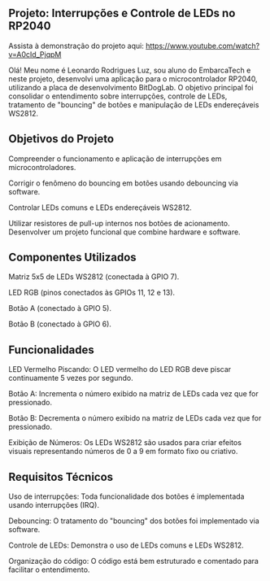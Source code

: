 ## Projeto: Interrupções e Controle de LEDs no RP2040

Assista à demonstração do projeto aqui: https://www.youtube.com/watch?v=A0cId_PjqpM

Olá! Meu nome é Leonardo Rodrigues Luz, sou aluno do EmbarcaTech e neste projeto, desenvolvi uma aplicação para o microcontrolador RP2040, utilizando a placa de desenvolvimento BitDogLab. O objetivo principal foi consolidar o entendimento sobre interrupções, controle de LEDs, tratamento de "bouncing" de botões e manipulação de LEDs endereçáveis WS2812.

## Objetivos do Projeto

Compreender o funcionamento e aplicação de interrupções em microcontroladores.

Corrigir o fenômeno do bouncing em botões usando debouncing via software.

Controlar LEDs comuns e LEDs endereçáveis WS2812.

Utilizar resistores de pull-up internos nos botões de acionamento.
Desenvolver um projeto funcional que combine hardware e software.

## Componentes Utilizados

Matriz 5x5 de LEDs WS2812 (conectada à GPIO 7).

LED RGB (pinos conectados às GPIOs 11, 12 e 13).

Botão A (conectado à GPIO 5).

Botão B (conectado à GPIO 6).

## Funcionalidades

LED Vermelho Piscando: O LED vermelho do LED RGB deve piscar continuamente 5 vezes por segundo.

Botão A: Incrementa o número exibido na matriz de LEDs cada vez que for pressionado.

Botão B: Decrementa o número exibido na matriz de LEDs cada vez que for pressionado.

Exibição de Números: Os LEDs WS2812 são usados para criar efeitos visuais representando números de 0 a 9 em formato fixo ou criativo.

## Requisitos Técnicos

Uso de interrupções: Toda funcionalidade dos botões é implementada usando interrupções (IRQ).

Debouncing: O tratamento do "bouncing" dos botões foi implementado via software.

Controle de LEDs: Demonstra o uso de LEDs comuns e LEDs WS2812.

Organização do código: O código está bem estruturado e comentado para facilitar o entendimento.
